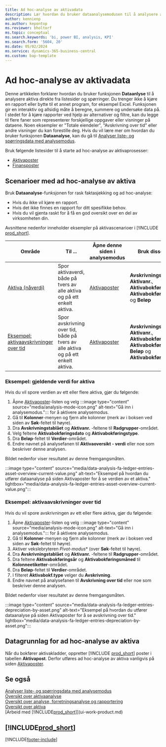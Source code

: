 ```yaml
---
title: Ad hoc-analyse av aktivadata
description: Lær hvordan du bruker dataanalysemodusen til å analysere aktivadata.
author: kennienp
ms.author: kepontop
ms.reviewer: bholtorf
ms.topic: conceptual
ms.search.keywords: 'bi, power BI, analysis, KPI'
ms.search.form: '5604, 20'
ms.date: 05/02/2024
ms.service: dynamics-365-business-central
ms.custom: bap-template
---
```


# Ad hoc-analyse av aktivadata

Denne artikkelen forklarer hvordan du bruker funksjonen **Dataanlyse** til å analysere aktiva direkte fra listesider og spørringer. Du trenger ikke å kjøre en rapport eller bytte til et annet program, for eksempel Excel. Funksjonen gir en interaktiv og allsidig måte å beregne, summere og undersøke data på. I stedet for å kjøre rapporter ved hjelp av alternativer og filtre, kan du legge til flere faner som representerer forskjellige oppgaver eller visninger på dataene. Noen eksempler er "Totale eiendeler", "Avskrivning over tid" eller andre visninger du kan forestille deg. Hvis du vil lære mer om hvordan du bruker funksjonen **Dataanalyse**, kan du gå til [Analyser liste- og spørringsdata med analysemodus](analysis-mode.md).

Bruk følgende listesider til å starte ad hoc-analyse av aktivaprosesser:

- [Aktivaposter](https://businesscentral.dynamics.com/?page=5604)
- [Finansposter](https://businesscentral.dynamics.com/?page=20)

## Scenarioer med ad hoc-analyse av aktiva

Bruk **Dataanalyse**-funksjonen for rask faktasjekking og ad hoc-analyse:

- Hvis du ikke vil kjøre en rapport.
- Hvis det ikke finnes en rapport for ditt spesifikke behov.
- Hvis du vil gjenta raskt for å få en god oversikt over en del av virksomheten din.

Avsnittene nedenfor inneholder eksempler på aktivascenarioer i [!INCLUDE [prod_short](includes/prod_short.md)].

| Område | Til ... | Åpne denne siden i analysemodus | Bruk disse feltene |
| ---- | ----- | ------------------------------- |------------------- |
| [Aktiva (nåverdi)](#example-fixed-assets-current-value) | Spor aktivaverdi, både på tvers av alle aktiva og på ett enkelt aktiva. | [Aktivaposter](https://businesscentral.dynamics.com/?page=5604) | **Avskrivningstablå**, **Aktivanr.**, **Aktivabokføringsdato**, **Aktivabokføringstype** og **Beløp** |
|[Eksempel: aktivaavskrivninger over tid](#example-fixed-asset-depreciations-over-time) | Spor avskrivning over tid, både på tvers av alle aktiva og på ett enkelt aktiva. | [Aktivaposter](https://businesscentral.dynamics.com/?page=5604) | **Avskrivningstablå**, **Aktivanr.**, **Aktivabokføringsår**, **Aktivabokføringsmåned**, **Beløp** og **Aktivabokføringstype** |

### Eksempel: gjeldende verdi for aktiva

Hvis du vil spore verdien av ett eller flere aktiva, gjør du følgende:

1. Åpne [Aktivaposter](https://businesscentral.dynamics.com/?page=5604)-listen og velg :::image type="content" source="media/analysis-mode-icon.png" alt-text="Gå inn i analysemodus."::: for å aktivere analysemodus.
1. Gå til **Kolonner**-menyen og fjern alle kolonner (merk av i boksen ved siden av **Søk**-feltet til høyre).
1. Dra **Avskrivningstablået** og **Aktivanr.** -feltene til **Radgrupper**-området.
1. Velg feltene **Aktivabokføringsdato** og **Aktivabokføringstype**.
1. Dra **Beløp**-feltet til **Verdier**-området.
1. Endre navnet på analysefanen til **Aktivaoversikt - verdi** eller noe som beskriver denne analysen.

Bildet nedenfor viser resultatet av denne fremgangsmåten.

:::image type="content" source="media/data-analysis-fa-ledger-entries-asset-overview-current-value.png" alt-text="Eksempel på hvordan du utfører dataanalyse på siden Aktivaposter for å se verdien av et aktiva." lightbox="media/data-analysis-fa-ledger-entries-asset-overview-current-value.png":::

### Eksempel: aktivaavskrivninger over tid

Hvis du vil spore avskrivningen av ett eller flere aktiva, gjør du følgende:

1. Åpne [Aktivaposter](https://businesscentral.dynamics.com/?page=5604)-listen og velg :::image type="content" source="media/analysis-mode-icon.png" alt-text="Gå inn i analysemodus."::: for å aktivere analysemodus.
1. Gå til **Kolonner**-menyen og fjern alle kolonner (merk av i boksen ved siden av **Søk**-feltet til høyre).
1. Aktiver vekslebryteren **Pivot*-modus** (over **Søk**-feltet til høyre).
1. Dra **Avskrivningstablået** og **Aktivanr.** -feltene til **Radgrupper**-området.
1. Dra feltene **Aktivabokføringsår** og **Aktivabokføringsmåned** til **Kolonneetiketter**-området.
1. Dra **Beløp**-feltet til **Verdier**-området.
1. I filteret **Aktivabokf.type** velger du **Avskrivning**.
1. Endre navnet på analysefanen til **Avskrivning over tid** eller noe som beskriver denne analysen.

Bildet nedenfor viser resultatet av denne fremgangsmåten.

:::image type="content" source="media/data-analysis-fa-ledger-entries-depreciation-by-asset.png" alt-text="Eksempel på hvordan du utfører dataanalyse på siden Aktivaposter for å se avskrivning over tid." lightbox="media/data-analysis-fa-ledger-entries-depreciation-by-asset.png":::

## Datagrunnlag for ad hoc-analyse av aktiva

Når du bokfører aktivakladder, oppretter [!INCLUDE [prod_short](includes/prod_short.md)] poster i tabellen **Aktivapost**. Derfor utføres ad hoc-analyse av aktiva vanligvis på siden [Aktivaposter](https://businesscentral.dynamics.com/?page=5604).

## Se også

[Analyser liste- og spørringsdata med analysemodus](analysis-mode.md)  
[Oversikt over aktivaanalyse](fa-analytics-overview.md)  
[Oversikt over analyse, forretningsanalyse og rapportering](reports-bi-reporting.md)  
[Oversikt over aktiva](fa-manage.md)  
[Arbeid med [!INCLUDE[prod_short](includes/prod_short.md)]](ui-work-product.md)  

## [!INCLUDE[prod_short](includes/free_trial_md.md)]  

[!INCLUDE[footer-include](includes/footer-banner.md)]